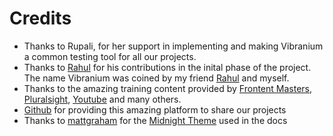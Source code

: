 # Credits

- Thanks to Rupali, for her support in implementing and making Vibranium a common testing tool for all our projects.
- Thanks to [Rahul]() for his contributions in the inital phase of the project. The name Vibranium was coined by my friend [Rahul]() and myself.
- Thanks to the amazing training content provided by [Frontent Masters](frontentmasters.com), [Pluralsight](pluralsight.com), [Youtube](youtube.com) and many others.
- [Github](github.com) for providing this amazing platform to share our projects
- Thanks to [mattgraham]( https://twitter.com/mattgraham) for the [Midnight Theme](https://github.com/pages-themes/midnight) used in the docs